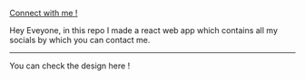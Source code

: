 <a href="https://connect-with-kabi.netlify.app" target="_blank">Connect with me !</a><br>
<p>Hey Eveyone, in this repo I made a react web app which contains all my socials by which you can contact me.</p> <hr>
<p>You can check the design <a herf="https://www.figma.com/file/A3QB9VqKEj7Hl9BP9FaGei/MyConnects?type=design&node-id=0%3A1&mode=design&t=ug4EHb1vmDR7tswG-1" target="_blank">here </a>!</p>
